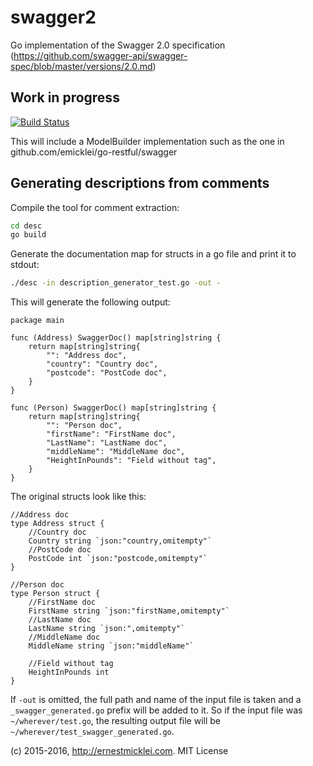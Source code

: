 # swagger2
Go implementation of the Swagger 2.0 specification (https://github.com/swagger-api/swagger-spec/blob/master/versions/2.0.md)

## Work in progress

[![Build Status](https://travis-ci.org/emicklei/swagger2.png)](https://travis-ci.org/emicklei/swagger2)

This will include a ModelBuilder implementation such as the one in github.com/emicklei/go-restful/swagger

## Generating descriptions from comments

Compile the tool for comment extraction:

```bash
cd desc
go build
```

Generate the documentation map for structs in a go file and print it to stdout:

```bash
./desc -in description_generator_test.go -out -
```
This will generate the following output:
```golang
package main

func (Address) SwaggerDoc() map[string]string {
	return map[string]string{
		"": "Address doc",
		"country": "Country doc",
		"postcode": "PostCode doc",
	}
}

func (Person) SwaggerDoc() map[string]string {
	return map[string]string{
		"": "Person doc",
		"firstName": "FirstName doc",
		"LastName": "LastName doc",
		"middleName": "MiddleName doc",
		"HeightInPounds": "Field without tag",
	}
}
```

The original structs look like this:

```
//Address doc
type Address struct {
	//Country doc
	Country string `json:"country,omitempty"`
	//PostCode doc
	PostCode int `json:"postcode,omitempty"`
}

//Person doc
type Person struct {
	//FirstName doc
	FirstName string `json:"firstName,omitempty"`
	//LastName doc
	LastName string `json:",omitempty"`
	//MiddleName doc
	MiddleName string `json:"middleName"`

	//Field without tag
	HeightInPounds int
}
```

If `-out` is omitted, the full path and name of the input file is taken and a
`_swagger_generated.go` prefix will be added to it.  So if the input file was
`~/wherever/test.go`, the resulting output file will be
`~/wherever/test_swagger_generated.go`.

(c) 2015-2016, http://ernestmicklei.com. MIT License
